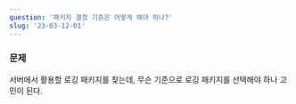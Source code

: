 ```yaml
---
question: '패키지 결정 기준은 어떻게 해야 하나?'
slug: '23-03-12-01'
---
```


### 문제

서버에서 활용할 로깅 패키지를 찾는데, 무슨 기준으로 로깅 패키지를 선택해야 하나 고민이 된다.
